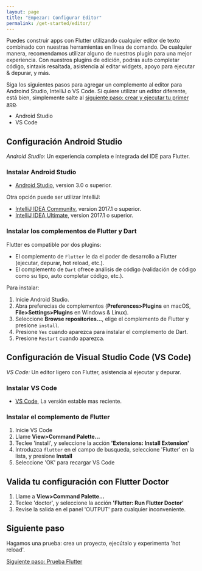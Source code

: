 ```yaml
---
layout: page
title: "Empezar: Configurar Editor"
permalink: /get-started/editor/
---
```


Puedes construir apps con Flutter utilizando cualquier editor de texto combinado con nuestras
herramientas en línea de comando. De cualquier manera, recomendamos utilizar alguno de nuestros plugin para una
mejor experiencia. Con nuestros plugins de edición, podrás auto completar código, sintaxis resaltada, asistencia al editar widgets, apoyo para ejecutar & depurar, y más. 

Siga los siguientes pasos para agregar un complemento al editor para Androind Studio, IntelliJ 
o VS Code. Si quiere utilizar un editor diferente, está bien, simplemente salte al 
[siguiente paso: crear y ejecutar tu primer app](/get-started/test-drive/).

<div id="tab-set-install">

<ul class="tabs__top-bar">
    <li class="tab-link current" data-tab="tab-install-androidstudio">Android Studio</li>
    <li class="tab-link" data-tab="tab-install-vscode">VS Code</li>
</ul>

<div id="tab-install-androidstudio" class="tabs__content current" markdown="1">

## Configuración Android Studio

*Android Studio:* Un experiencia completa e integrada del IDE para Flutter. 

### Instalar Android Studio

   * [Android Studio](https://developer.android.com/studio/index.html), version 3.0 o superior.

Otra opción puede ser utilizar IntelliJ:

   * [IntelliJ IDEA Community](https://www.jetbrains.com/idea/download/), version 2017.1 o superior.
   * [IntelliJ IDEA Ultimate](https://www.jetbrains.com/idea/download/), version 2017.1 o superior.

### Instalar los complementos de Flutter y Dart

Flutter es compatible por dos plugins:

   * El complemento de `Flutter` le da el poder de desarrollo a Flutter (ejecutar,
     depurar, hot reload, etc.).
   * El complemento de `Dart` ofrece análisis de código (validación de código como su tipo, auto completar
     código, etc.).

Para instalar:

   1. Inicie Android Studio.
   1. Abra preferecias de complementos (**Preferences>Plugins** en macOS,
      **File>Settings>Plugins** en Windows & Linux).
   1. Seleccione **Browse repositories…**,  elige el complemento de Flutter y presione
      `install`.
   1. Presione `Yes` cuando aparezca para instalar el complemento de Dart.
   1. Presione `Restart` cuando aparezca.

</div>

<div id="tab-install-vscode" class="tabs__content" markdown="1">

## Configuración de Visual Studio Code (VS Code)

*VS Code:* Un editor ligero con Flutter, asistencia al ejecutar y depurar.

### Instalar VS Code

  * [VS Code](https://code.visualstudio.com/), La versión estable mas reciente.

### Instalar el complemento de Flutter 

  1. Inicie VS Code
  1. Llame **View>Command Palette...**
  1. Teclee 'install', y seleccione la acción **'Extensions: Install Extension'**
  1. Introduzca `flutter` en el campo de busqueda, seleccione 'Flutter' en la lista, 
     y presione **Install**
  1. Seleccione 'OK' para recargar VS Code

## Valida tu configuración con Flutter Doctor

  1. Llame a **View>Command Palette...**
  1. Teclee 'doctor', y seleccione la acción **'Flutter: Run Flutter Doctor'** 
  1. Revise la salida en el panel 'OUTPUT' para cualquier inconveniente.

</div>

</div>

## Siguiente paso

Hagamos una prueba: crea un proyecto, ejecútalo y 
experimenta 'hot reload'.


[Siguiente paso: Prueba Flutter](/get-started/test-drive/)

